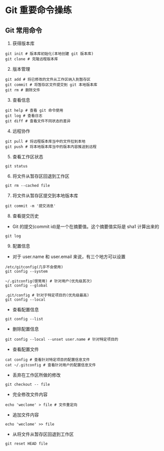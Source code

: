 # Git 重要命令操练
## Git 常用命令
1. 获得版本库
```
git init # 版本库初始化(本地创建 git 版本库)
git clone # 克隆远程版本库
```
2. 版本管理
```
git add # 将已修改的文件从工作区纳入到暂存区
git commit # 将暂存区文件提交到 git 本地版本库
git rm # 删除文件
```
3. 查看信息
```
git help # 查看 git 命令使用
git log # 查看日志
git diff # 查看文件不同状态的差异
```
4. 远程协作
```
git pull # 将远程版本库当中的文件拉到本地
git push # 将本地版本库当中的版本内容推送到远程
```
5. 查看工作区状态
```
git status 
```
6. 将文件从暂存区回退到工作区
```
git rm --cached file
```
7. 将文件从暂存区提交到本地版本库
```
git commit -m '提交消息'
```
8. 查看提交历史
  - Git 的提交(commit id)是一个在摘要值。这个摘要值实际是 sha1 计算出来的
```
git log
```
9. 配置信息
  - 对于 user.name 和 user.email 来说，有三个地方可以设置
```
/etc/gitconfig(几乎不会使用)
git config --system

~/.gitconfig(很常用) # 针对用户(优先级其次)
git config --global

.git/config # 针对于特定项目的(优先级最高)
git config --local
```
  - 查看配置信息
```
git config --list
```
  - 删除配置信息
```
git config --local --unset user.name # 针对特定项目的
```
  - 查看配置文件
```
cat config # 查看针对特定项目的配置信息文件
cat ~/.gitconfig # 查看针对用户的配置信息文件
```
  - 丢弃在工作区所做的修改
```
git checkout -- file
```
  - 完全修改文件内容
```
echo 'weclome' > file # 文件重定向
```
  - 追加文件内容
```
echo 'weclome' >> file
```
  - 从将文件从暂存区回退到工作区
```
git reset HEAD file
```
